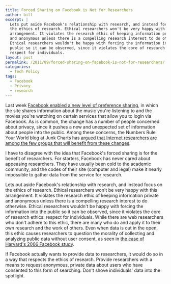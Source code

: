 ```yaml
---
title: Forced Sharing on Facebook is Not for Researchers
author: bill
excerpt: |
  Lets put aside Facebook's relationship with research, and instead focus on
  the ethics of research. Ethical researchers won't be very happy with this
  arrangement. It violates the research ethic of keeping information private
  and anonymous unless there is a compelling research interest to do otherwise.
  Ethical researchers wouldn't be happy with forcing the information into the
  public so it can be observed, since it violates the core of research ethics:
  respect for individuals.
layout: post
permalink: /2011/09/forced-sharing-on-facebook-is-not-for-researchers/
categories:
  - Tech Policy
tags:
  - Facebook
  - Privacy
  - research
---
```

Last week [Facebook enabled a new level of preference sharing](http://articles.cnn.com/2011-09-23/tech/tech_social-media_facebook-real-time_1_facebook-friends-netflix-ceo-reed-hastings-zuckerberg-s-law?_s=PM:TECH),
in which the site shares information about the music you're listening to and
the movies you're watching on certain services that allow you to login via
Facebook. As is common, the change has a number of people concerned about
privacy, since it pushes a new and unexpected set of information about people
into the public. Among these concerns, the Numbers Rule Your World blog at
Junk Charts has [argued that Internet researchers are among the few groups that will benefit from these changes](http://junkcharts.typepad.com/numbersruleyourworld/2011/09/know-your-data-8-revealing-the-little-choices-in-your-life.html).

I have to disagree with the idea that Facebook's forced sharing is for the
benefit of researchers. For starters, Facebook has never cared about appeasing
researchers. They have usually been cold to the academic community, and the
codes of their site (computer and legal) make it nearly impossible to gather
data from the service for research.

Lets put aside Facebook's relationship with research, and instead focus on the
ethics of research. Ethical researchers won't be very happy with this
arrangement. It violates the research ethic of keeping information private and
anonymous unless there is a compelling research interest to do otherwise.
Ethical researchers wouldn't be happy with forcing the information into the
public so it can be observed, since it violates the core of research ethics:
respect for individuals. While there are web researchers who don't adhere to
this ethic, there are many who do and apply it to their own research and the
work of others. Even when data is out in the open, this ethic causes
researchers to question the morality of collecting and analyzing public data
without user consent, as seen in [the case of Harvard's 2006 Facebook study](http://chronicle.com/article/Harvards-Privacy-Meltdown/128166/).

If Facebook actually wants to provide data to researchers, it would do so in a
way that respects the ethics of research. Provide researchers with a means to
request anonymous, private data about users who have consented to this form of
searching. Don't shove individuals' data into the spotlight.
